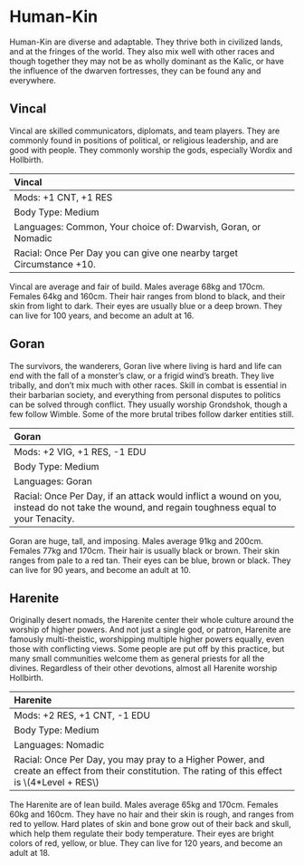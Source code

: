 # Human-Kin

Human-Kin are diverse and adaptable. They thrive both in civilized lands, and
at the fringes of the world. They also mix well with other races and though
together they may not be as wholly dominant as the Kalic, or have the influence
of the dwarven fortresses, they can be found any and everywhere.

## Vincal

Vincal are skilled communicators, diplomats, and team players. They are
commonly found in positions of political, or religious leadership, and are good
with people. They commonly worship the gods, especially Wordix and Hollbirth.

| Vincal                                                                       |
|:-----------------------------------------------------------------------------|
| Mods: +1 CNT, +1 RES                                                         |
| Body Type: Medium                                                            |
| Languages: Common, Your choice of: Dwarvish, Goran, or Nomadic               |
| Racial: Once Per Day you can give one nearby target Circumstance +10.        |

Vincal are average and fair of build. Males average 68kg and 170cm. Females
64kg and 160cm. Their hair ranges from blond to black, and their skin from
light to dark. Their eyes are usually blue or a deep brown. They can live for
100 years, and become an adult at 16.

## Goran

The survivors, the wanderers, Goran live where living is hard and life can end
with the fall of a monster’s claw, or a frigid wind’s breath. They live
tribally, and don’t mix much with other races. Skill in combat is essential in
their barbarian society, and everything from personal disputes to politics can
be solved through conflict. They usually worship Grondshok, though a few follow
Wimble. Some of the more brutal tribes follow darker entities still.

| Goran                                                                        |
|:-----------------------------------------------------------------------------|
| Mods: +2 VIG, +1 RES, -1 EDU                                                 |
| Body Type: Medium                                                            |
| Languages: Goran                                                             |
| Racial: Once Per Day, if an attack would inflict a wound on you, instead do not take the wound, and regain toughness equal to your Tenacity. |

Goran are huge, tall, and imposing. Males average 91kg and 200cm. Females 77kg
and 170cm. Their hair is usually black or brown. Their skin ranges from pale to
a red tan. Their eyes can be blue, brown or black. They can live for 90 years,
and become an adult at 10.

## Harenite

Originally desert nomads, the Harenite center their whole culture around the
worship of higher powers. And not just a single god, or patron, Harenite are
famously multi-theistic, worshipping multiple higher powers equally, even those
with conflicting views. Some people are put off by this practice, but many
small communities welcome them as general priests for all the divines.
Regardless of their other devotions, almost all Harenite worship Hollbirth.

| Harenite                                                                     |
|:-----------------------------------------------------------------------------|
| Mods: +2 RES, +1 CNT, -1 EDU                                                 |
| Body Type: Medium                                                            |
| Languages: Nomadic                                                           |
| Racial: Once Per Day, you may pray to a Higher Power, and create an effect from their constitution. The rating of this effect is \\(4\*Level + RES\\) |

The Harenite are of lean build. Males average 65kg and 170cm. Females 60kg and
160cm. They have no hair and their skin is rough, and ranges from red to
yellow. Hard plates of skin and bone grow out of their back and skull, which
help them regulate their body temperature. Their eyes are bright colors of red,
yellow, or blue. They can live for 120 years, and become an adult at 18.
